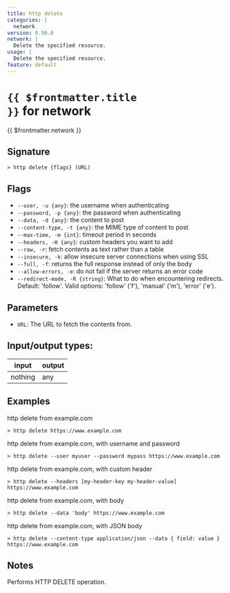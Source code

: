 ```yaml
---
title: http delete
categories: |
  network
version: 0.90.0
network: |
  Delete the specified resource.
usage: |
  Delete the specified resource.
feature: default
---
```


<!-- This file is automatically generated. Please edit the command in https://github.com/nushell/nushell instead. -->

# <code>{{ $frontmatter.title }}</code> for network

<div class='command-title'>{{ $frontmatter.network }}</div>

## Signature

`> http delete {flags} (URL)`

## Flags

- `--user, -u {any}`: the username when authenticating
- `--password, -p {any}`: the password when authenticating
- `--data, -d {any}`: the content to post
- `--content-type, -t {any}`: the MIME type of content to post
- `--max-time, -m {int}`: timeout period in seconds
- `--headers, -H {any}`: custom headers you want to add
- `--raw, -r`: fetch contents as text rather than a table
- `--insecure, -k`: allow insecure server connections when using SSL
- `--full, -f`: returns the full response instead of only the body
- `--allow-errors, -e`: do not fail if the server returns an error code
- `--redirect-mode, -R {string}`: What to do when encountering redirects. Default: 'follow'. Valid options: 'follow' ('f'), 'manual' ('m'), 'error' ('e').

## Parameters

- `URL`: The URL to fetch the contents from.

## Input/output types:

| input   | output |
| ------- | ------ |
| nothing | any    |

## Examples

http delete from example.com

```nu
> http delete https://www.example.com

```

http delete from example.com, with username and password

```nu
> http delete --user myuser --password mypass https://www.example.com

```

http delete from example.com, with custom header

```nu
> http delete --headers [my-header-key my-header-value] https://www.example.com

```

http delete from example.com, with body

```nu
> http delete --data 'body' https://www.example.com

```

http delete from example.com, with JSON body

```nu
> http delete --content-type application/json --data { field: value } https://www.example.com

```

## Notes

Performs HTTP DELETE operation.
